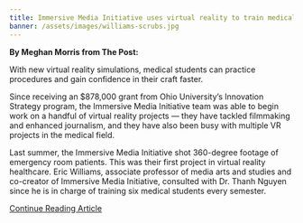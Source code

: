 ```yaml
---
title: Immersive Media Initiative uses virtual reality to train medical students
banner: /assets/images/williams-scrubs.jpg
---
```


**By Meghan Morris from The Post:**

With new virtual reality simulations, medical students can practice procedures and gain confidence in their craft faster.

Since receiving an $878,000 grant from Ohio University’s Innovation Strategy program, the Immersive Media Initiative team was able to begin work on a handful of virtual reality projects — they have tackled filmmaking and enhanced journalism, and they have also been busy with multiple VR projects in the medical field.

Last summer, the Immersive Media Initiative shot 360-degree footage of emergency room patients. This was their first project in virtual reality healthcare. Eric Williams, associate professor of media arts and studies and co-creator of Immersive Media Initiative, consulted with Dr. Thanh Nguyen since he is in charge of training six medical students every semester.

[Continue Reading Article](http://www.thepostathens.com/article/2017/01/virtual-reality-healthcare-ohio-university)

